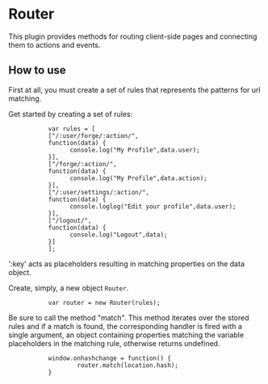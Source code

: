 Router
======

This plugin provides methods for routing client-side pages and connecting them to actions and events.

How to use
----------
First at all, you must create a set of rules that represents the patterns for url matching.

Get started by creating a set of rules:

               var rules = [
               ["/:user/forge/:action/",
               function(data) {       
                     console.log("My Profile",data.user);
               }],
               ["/forge/:action/",
               function(data) {
                     console.log("My Profile",data.action);
               }],
               ["/:user/settings/:action/",
               function(data) {
                     console.loglog("Edit your profile",data.user);
               }],
               ["/logout/",
               function(data) {
                     console.log("Logout",data);
               }]
               ]; 

':key' acts as placeholders resulting in matching properties on the data object.


Create, simply, a new object `Router`.

               var router = new Router(rules);

Be sure to call the method "match". This method iterates over the stored rules
and if a match is found, the corresponding handler is fired with a single argument, an object containing
properties matching the variable placeholders in the matching rule, otherwise returns undefined.

               window.onhashchange = function() {
                       router.match(location.hash);
               }